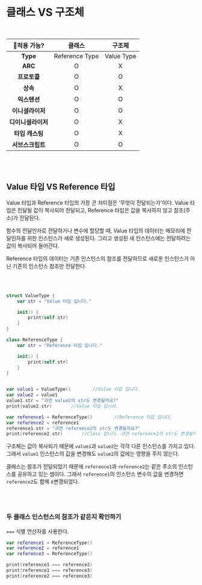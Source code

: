 # 클래스 VS 구조체

<br />

|    🤔적용 가능?     |     클래스     |   구조체   |
| :----------------: | :------------: | :--------: |
|      **Type**      | Reference Type | Value Type |
|      **ARC**       |       O        |     X      |
|    **프로토콜**    |       O        |     O      |
|      **상속**      |       O        |     X      |
|    **익스텐션**    |       O        |     O      |
|  **이니셜라이저**  |       O        |     O      |
| **디이니셜라이저** |       O        |     X      |
|  **타입 캐스팅**   |       O        |     X      |
|  **서브스크립트**  |       O        |     O      |

<br />

<br />

## Value 타입 VS Reference 타입

Value 타입과 Reference 타입의 가장 큰 차이점은 '무엇이 전달되는가'이다. Value 타입은 전달될 값이 복사되어 전달되고, Reference 타입은 값을 복사하지 않고 참조(주소)가 전달된다.

함수의 전달인자로 전달하거나 변수에 할당할 때, Value 타입의 데이터는 메모리에 전달인자를 위한 인스턴스가 새로 생성된다. 그리고 생성된 새 인스턴스에는 전달하려는 값이 복사되어 들어간다.

Reference 타입의 데이터는 기존 인스턴스의 참조를 전달하므로 새로운 인스턴스가 아닌 기존의 인스턴스 참조만 전달한다. 

<br />

<br />

```swift
struct ValueType {
    var str = "Value 타입 입니다."

    init() {
        print(self.str)
    }
}

class ReferenceType {
    var str = "Reference 타입 입니다."

    init() {
        print(self.str)
    }
}


var value1 = ValueType()		//Value 타입 입니다.
var value2 = value1
value1.str = "과연 value2의 str도 변경될까요?"
print(value2.str)		//Value 타입 입니다.

var reference1 = ReferenceType()		//Reference 타입 입니다.
var reference2 = reference1
reference1.str = "과연 reference2의 str도 변경될까요?"
print(reference2.str)		//Class 입니다. 과연 reference2의 str도 변경될까요?
```

구조체는 값이 복사되기 때문에 `value1`과 `value2`는 각각 다른 인스턴스를 가지고 있다. 그래서 `value1` 인스턴스의 값을 변경해도 `value2`의 값에는 영향을 주지 않는다.

클래스는 참조가 전달되었기 때문에 `reference1`과 `reference2`는 같은 주소의 인스턴스를 공유하고 있는 셈이다. 그래서 `reference1`의 인스턴스 변수의 값을 변경하면 `reference2`도 함께 x변경되었다.

<br />

<br />

### 두 클래스 인스턴스의 참조가 같은지 확인하기

`===` 식별 연산자를 사용한다.

```swift
var reference1 = ReferenceType()
var reference2 = reference1
var reference3 = ReferenceType()

print(reference1 === reference2)
print(reference1 === reference3)
print(reference2 === reference3)
```







